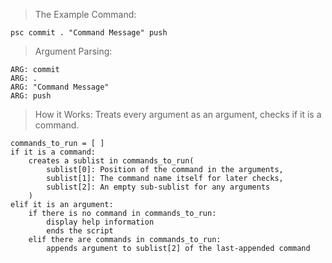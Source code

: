 > The Example Command:

```
psc commit . "Command Message" push
```

> Argument Parsing:

```
ARG: commit 
ARG: . 
ARG: "Command Message" 
ARG: push
```

> How it Works:
Treats every argument as an argument, checks if it is a command.
```
commands_to_run = [ ]
if it is a command:
    creates a sublist in commands_to_run(
        sublist[0]: Position of the command in the arguments,
        sublist[1]: The command name itself for later checks,
        sublist[2]: An empty sub-sublist for any arguments
    )
elif it is an argument:
    if there is no command in commands_to_run:
        display help information
        ends the script
    elif there are commands in commands_to_run:
        appends argument to sublist[2] of the last-appended command
```